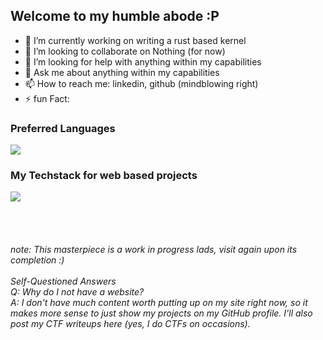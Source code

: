 ## Welcome to my humble abode :P

- 🔭 I’m currently working on writing a rust based kernel
- 👯 I’m looking to collaborate on Nothing (for now)
- 🤔 I’m looking for help with anything within my capabilities
- 💬 Ask me about anything within my capabilities
- 📫 How to reach me: linkedin, github (mindblowing right)
- ⚡ fun Fact:




### Preferred Languages
<img src="https://skillicons.dev/icons?i=c,cpp,python" />

### My Techstack for web based projects  
<img src="https://skillicons.dev/icons?i=django,html,css,js,svelte" />


<br><br>

<h6>
note: This masterpiece is a work in progress lads, visit again upon its completion :)
<br><br>Self-Questioned Answers<br>
Q: Why do I not have a website?
<br>
A: I don't have much content worth putting up on my site right now, so it makes more sense to just show my projects on my GitHub profile. I'll also post my CTF writeups here (yes, I do CTFs on occasions).


</h6>

